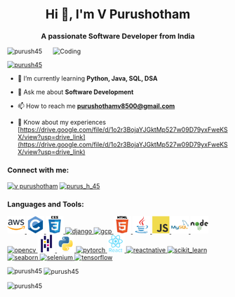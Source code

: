 <h1 align="center">Hi 👋, I'm V Purushotham</h1>
<h3 align="center">A passionate Software Developer from India</h3>
<img align="right" alt="Coding" width="400" src="https://www.google.com/search?sca_esv=0a3e250173e3dd9d&rlz=1C1RXQR_enIN1109IN1109&sxsrf=ADLYWIJeB1MLnwNwNVBE1ixIjskZQKgpxg:1729368039755&q=github+animation+website&udm=2&fbs=AEQNm0Aa4sjWe7Rqy32pFwRj0UkWd8nbOJfsBGGB5IQQO6L3J603JUkR9Y5suk8yuy50qOYMMWTNCTu57lKPsZpPcfqPO_IpBTFq5Iu5fjJcS9zeIjPFJUv87eZfN29UFdVUPMDQu7RK9R_bUPLOf1fjQfA8iavGDDNI4XAiPb7CBH_tYixgN7oUspZLXXXsRkqTIf5aqMzAsa5BiGd_cq9iXccaPMpaPw&sa=X&ved=2ahUKEwiRn8f9nZuJAxVPafUHHQM7FsAQtKgLegQIERAB&biw=1280&bih=551&dpr=1.5#vhid=T28XC9zHcn333M&vssid=mosaic">


<p align="left"> <img src="https://komarev.com/ghpvc/?username=purush45&label=Profile%20views&color=0e75b6&style=flat" alt="purush45" /> </p>

<p align="left"> <a href="https://github.com/ryo-ma/github-profile-trophy"><img src="https://github-profile-trophy.vercel.app/?username=purush45" alt="purush45" /></a> </p>

- 🌱 I’m currently learning **Python, Java, SQL, DSA**

- 💬 Ask me about **Software Development**

- 📫 How to reach me **purushothamv8500@gmail.com**

- 📄 Know about my experiences [https://drive.google.com/file/d/1o2r3BojaYJGktMp527w09D79yxFweKSX/view?usp=drive_link](https://drive.google.com/file/d/1o2r3BojaYJGktMp527w09D79yxFweKSX/view?usp=drive_link)

<h3 align="left">Connect with me:</h3>
<p align="left">
<a href="https://linkedin.com/in/v purushotham" target="blank"><img align="center" src="https://raw.githubusercontent.com/rahuldkjain/github-profile-readme-generator/master/src/images/icons/Social/linked-in-alt.svg" alt="v purushotham" height="30" width="40" /></a>
<a href="https://instagram.com/purus_h_45" target="blank"><img align="center" src="https://raw.githubusercontent.com/rahuldkjain/github-profile-readme-generator/master/src/images/icons/Social/instagram.svg" alt="purus_h_45" height="30" width="40" /></a>
</p>

<h3 align="left">Languages and Tools:</h3>
<p align="left"> <a href="https://aws.amazon.com" target="_blank" rel="noreferrer"> <img src="https://raw.githubusercontent.com/devicons/devicon/master/icons/amazonwebservices/amazonwebservices-original-wordmark.svg" alt="aws" width="40" height="40"/> </a> <a href="https://www.cprogramming.com/" target="_blank" rel="noreferrer"> <img src="https://raw.githubusercontent.com/devicons/devicon/master/icons/c/c-original.svg" alt="c" width="40" height="40"/> </a> <a href="https://www.w3schools.com/css/" target="_blank" rel="noreferrer"> <img src="https://raw.githubusercontent.com/devicons/devicon/master/icons/css3/css3-original-wordmark.svg" alt="css3" width="40" height="40"/> </a> <a href="https://www.djangoproject.com/" target="_blank" rel="noreferrer"> <img src="https://cdn.worldvectorlogo.com/logos/django.svg" alt="django" width="40" height="40"/> </a> <a href="https://cloud.google.com" target="_blank" rel="noreferrer"> <img src="https://www.vectorlogo.zone/logos/google_cloud/google_cloud-icon.svg" alt="gcp" width="40" height="40"/> </a> <a href="https://www.w3.org/html/" target="_blank" rel="noreferrer"> <img src="https://raw.githubusercontent.com/devicons/devicon/master/icons/html5/html5-original-wordmark.svg" alt="html5" width="40" height="40"/> </a> <a href="https://www.java.com" target="_blank" rel="noreferrer"> <img src="https://raw.githubusercontent.com/devicons/devicon/master/icons/java/java-original.svg" alt="java" width="40" height="40"/> </a> <a href="https://developer.mozilla.org/en-US/docs/Web/JavaScript" target="_blank" rel="noreferrer"> <img src="https://raw.githubusercontent.com/devicons/devicon/master/icons/javascript/javascript-original.svg" alt="javascript" width="40" height="40"/> </a> <a href="https://www.mysql.com/" target="_blank" rel="noreferrer"> <img src="https://raw.githubusercontent.com/devicons/devicon/master/icons/mysql/mysql-original-wordmark.svg" alt="mysql" width="40" height="40"/> </a> <a href="https://nodejs.org" target="_blank" rel="noreferrer"> <img src="https://raw.githubusercontent.com/devicons/devicon/master/icons/nodejs/nodejs-original-wordmark.svg" alt="nodejs" width="40" height="40"/> </a> <a href="https://opencv.org/" target="_blank" rel="noreferrer"> <img src="https://www.vectorlogo.zone/logos/opencv/opencv-icon.svg" alt="opencv" width="40" height="40"/> </a> <a href="https://pandas.pydata.org/" target="_blank" rel="noreferrer"> <img src="https://raw.githubusercontent.com/devicons/devicon/2ae2a900d2f041da66e950e4d48052658d850630/icons/pandas/pandas-original.svg" alt="pandas" width="40" height="40"/> </a> <a href="https://www.python.org" target="_blank" rel="noreferrer"> <img src="https://raw.githubusercontent.com/devicons/devicon/master/icons/python/python-original.svg" alt="python" width="40" height="40"/> </a> <a href="https://pytorch.org/" target="_blank" rel="noreferrer"> <img src="https://www.vectorlogo.zone/logos/pytorch/pytorch-icon.svg" alt="pytorch" width="40" height="40"/> </a> <a href="https://reactjs.org/" target="_blank" rel="noreferrer"> <img src="https://raw.githubusercontent.com/devicons/devicon/master/icons/react/react-original-wordmark.svg" alt="react" width="40" height="40"/> </a> <a href="https://reactnative.dev/" target="_blank" rel="noreferrer"> <img src="https://reactnative.dev/img/header_logo.svg" alt="reactnative" width="40" height="40"/> </a> <a href="https://scikit-learn.org/" target="_blank" rel="noreferrer"> <img src="https://upload.wikimedia.org/wikipedia/commons/0/05/Scikit_learn_logo_small.svg" alt="scikit_learn" width="40" height="40"/> </a> <a href="https://seaborn.pydata.org/" target="_blank" rel="noreferrer"> <img src="https://seaborn.pydata.org/_images/logo-mark-lightbg.svg" alt="seaborn" width="40" height="40"/> </a> <a href="https://www.selenium.dev" target="_blank" rel="noreferrer"> <img src="https://raw.githubusercontent.com/detain/svg-logos/780f25886640cef088af994181646db2f6b1a3f8/svg/selenium-logo.svg" alt="selenium" width="40" height="40"/> </a> <a href="https://www.tensorflow.org" target="_blank" rel="noreferrer"> <img src="https://www.vectorlogo.zone/logos/tensorflow/tensorflow-icon.svg" alt="tensorflow" width="40" height="40"/> </a> </p>

<p><img align="left" src="https://github-readme-stats.vercel.app/api/top-langs?username=purush45&show_icons=true&locale=en&layout=compact" alt="purush45" /></p>

<p>&nbsp;<img align="center" src="https://github-readme-stats.vercel.app/api?username=purush45&show_icons=true&locale=en" alt="purush45" /></p>

<p><img align="center" src="https://github-readme-streak-stats.herokuapp.com/?user=purush45&" alt="purush45" /></p>
